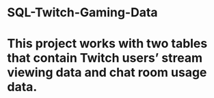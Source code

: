 # SQL-Twitch-Gaming-Data
# This project works with two tables that contain Twitch users’ stream viewing data and chat room usage data.
